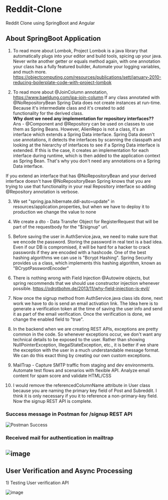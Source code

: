 # Reddit-Clone
Reddit Clone using SpringBoot and Angular

<h2> About SpringBoot Application</h2>

1) To read more about Lombok, Project Lombok is a java library that automatically plugs into your editor and build tools, spicing up your java.
Never write another getter or equals method again, with one annotation your class has a fully featured builder, Automate your logging variables, and much more.
   https://objectcomputing.com/resources/publications/sett/january-2010-reducing-boilerplate-code-with-project-lombok

2) To read more about @JoinColumn annotation, 
   https://www.baeldung.com/jpa-join-column
   If any class annotated with @NoRepositoryBean Spring Data does not create instances at run-time. Because it's intermediate class and it's created to add     
   functionality for the derived class.</br>
   <b>Why dont we need any implementation for repository interfaces??</b></br>
   Ans - @Component and @Repository can be used on classes to use them as Spring Beans. However, AlienRepo is not a class, it's an interface which extends a Spring Data interface. Spring Data doesn't use annotations, it detects the interfaces by scanning the classpath and looking at the hierarchy of interfaces to see if a Spring Data interface is extended. If this is the case, it creates an implementation for each interface during runtime, which is then added to the application context as Spring Bean. That's why you don't need any annotations on a Spring Data interface.

If you extend an interface that has @NoRepositoryBean and your derived interface doesn't have @NoRepositoryBean Spring knows that you are trying to use that functionality in your real Repository interface so adding @Repository annotation is verbose.

3) We set "spring.jpa.hibernate.ddl-auto=update" in resources/application.properties, but when we have to deploy it to production we change the value to none

4) We create a dto - Data Transfer Object for RegisterRequest that will be part of the requestbody for the "$/signup" url. 
5) Before saving the user in AuthService.java, we need to make sure that we encode the password. Storing the password in real text is a bad idea. Even if our DB is compromised, it will be hard for a hacker to crack passwords if they are encoded with a hashcode. One of the best hashing algorithms we can use is "Bcrypt Hashing". Spring Security provides us a class, which implements this hashing algorithm, known as "BCryptPasswordEncoder"

6) There is nothing wrong with Field Injection @Autowire objects, but spring recommends that we should use constructor injection whenever possible.
   https://odrotbohm.de/2013/11/why-field-injection-is-evil/
7) Now once the signup method from AuthService.java class ids done, next work we have to do is send an email activation link. The Idea here is to generate a verification token at the time of saving the user info and send it as part of the email verification. Once the verification is done, we change the enabled field to "true".

8) In the backend when we are creating REST APIs, exceptions are pretty common in the code. So whenever exceptions occur, we don't want any technical details to be exposed to the user. Rather than showing NullPointerException, IllegalStateException, etc., it is better if we share the exception with the user in a much understandable message format. We can do this exact thing by creating our own custom exceptions.

9) MailTrap - Capture SMTP traffic from staging and dev environments. Automate test flows and scenarios with flexible API. Analyze email content for spam score and validate HTML/CSS 

10) I would remove the referencedColumnName attribute in User class because you are naming the primary key field of Post and Subreddit. I think it is only necessary if you it to reference a non-primary-key field. Now the signup REST API is complete.

<h3>Success message in Postman for /signup REST API</h3>

![Postman Success](https://user-images.githubusercontent.com/38052562/165365574-d7d698af-781f-42db-9111-66627ae39362.PNG)

<h3>Received mail for authentication in mailtrap</h3>

![image](https://user-images.githubusercontent.com/38052562/165365874-7f49fa28-46c9-4cf5-8b28-2d677168a61e.png)
-----------------------------------------------------------------------------------------------------------------------------------

<h2>User Verification and Async Processing</h2>
1) Testing User verification API 

![image](https://user-images.githubusercontent.com/38052562/165388410-8a73d357-7fad-4e1a-9750-dccee4d418cf.png)
